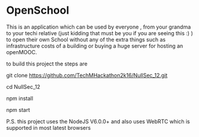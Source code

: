 # OpenSchool

This is an application which can be used by everyone , from your grandma to your techi relative (just kidding that must be you if you are seeing this :) ) to open their own School without any of the extra things such as infrastructure costs of a building or buying a huge server for hosting an openMOOC.

to build this project the steps are

git clone https://github.com/TechMHackathon2k16/NullSec_12.git

cd NullSec_12

npm install

npm start


P.S. this project uses the NodeJS V6.0.0+ and also uses WebRTC which is supported in most latest browsers
